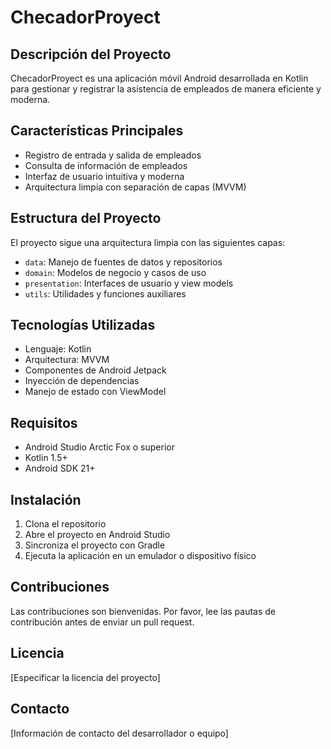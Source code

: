 # ChecadorProyect

## Descripción del Proyecto

ChecadorProyect es una aplicación móvil Android desarrollada en Kotlin para gestionar y registrar la asistencia de empleados de manera eficiente y moderna.

## Características Principales

- Registro de entrada y salida de empleados
- Consulta de información de empleados
- Interfaz de usuario intuitiva y moderna
- Arquitectura limpia con separación de capas (MVVM)

## Estructura del Proyecto

El proyecto sigue una arquitectura limpia con las siguientes capas:

- `data`: Manejo de fuentes de datos y repositorios
- `domain`: Modelos de negocio y casos de uso
- `presentation`: Interfaces de usuario y view models
- `utils`: Utilidades y funciones auxiliares

## Tecnologías Utilizadas

- Lenguaje: Kotlin
- Arquitectura: MVVM
- Componentes de Android Jetpack
- Inyección de dependencias
- Manejo de estado con ViewModel

## Requisitos

- Android Studio Arctic Fox o superior
- Kotlin 1.5+
- Android SDK 21+

## Instalación

1. Clona el repositorio
2. Abre el proyecto en Android Studio
3. Sincroniza el proyecto con Gradle
4. Ejecuta la aplicación en un emulador o dispositivo físico

## Contribuciones

Las contribuciones son bienvenidas. Por favor, lee las pautas de contribución antes de enviar un pull request.

## Licencia

[Especificar la licencia del proyecto]

## Contacto

[Información de contacto del desarrollador o equipo]
